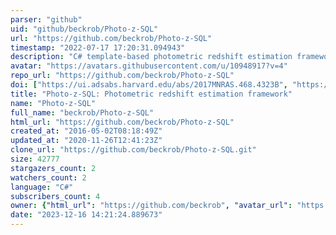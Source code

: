 ```yaml
---
parser: "github"
uid: "github/beckrob/Photo-z-SQL"
url: "https://github.com/beckrob/Photo-z-SQL"
timestamp: "2022-07-17 17:20:31.094943"
description: "C# template-based photometric redshift estimation framework"
avatar: "https://avatars.githubusercontent.com/u/10948917?v=4"
repo_url: "https://github.com/beckrob/Photo-z-SQL"
doi: ["https://ui.adsabs.harvard.edu/abs/2017MNRAS.468.4323B", "https://ui.adsabs.harvard.edu/abs/2017A%26C....19...34Bs", "https://ui.adsabs.harvard.edu/abs/2017ascl.soft04009B/abstract"]
title: "Photo-z-SQL: Photometric redshift estimation framework"
name: "Photo-z-SQL"
full_name: "beckrob/Photo-z-SQL"
html_url: "https://github.com/beckrob/Photo-z-SQL"
created_at: "2016-05-02T08:18:49Z"
updated_at: "2020-11-26T12:41:23Z"
clone_url: "https://github.com/beckrob/Photo-z-SQL.git"
size: 42777
stargazers_count: 2
watchers_count: 2
language: "C#"
subscribers_count: 4
owner: {"html_url": "https://github.com/beckrob", "avatar_url": "https://avatars.githubusercontent.com/u/10948917?v=4", "login": "beckrob", "type": "User"}
date: "2023-12-16 14:21:24.889673"
---
```

